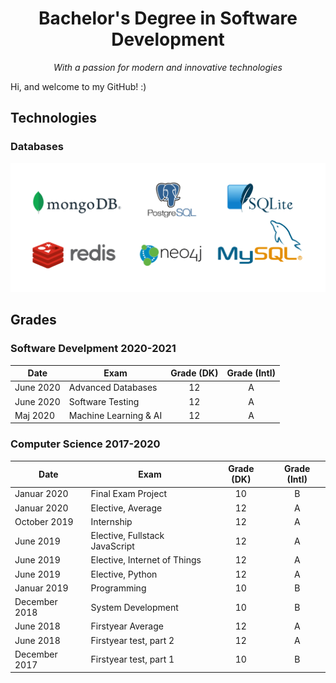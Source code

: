 <h1 align="center">Bachelor's Degree in Software Development</h1>
<p align="center"><em>With a passion for modern and innovative technologies</em></p>

Hi, and welcome to my GitHub! :)



## Technologies

### Databases
![databases](assets/databases.png)

## Grades

### Software Develpment 2020-2021
| Date | Exam | Grade (DK) | Grade (Intl) |
| --- | --- | :-: | :-: |
| June 2020 | Advanced Databases | 12 | A |
| June 2020 | Software Testing | 12 | A |
| Maj 2020 | Machine Learning & AI | 12 | A |

### Computer Science 2017-2020
| Date | Exam | Grade (DK) | Grade (Intl) |
| --- | --- | :-: | :-: |
| Januar 2020 | Final Exam Project | 10 | B |
| Januar 2020 | Elective, Average | 12 | A |
| October 2019 | Internship | 12 | A |
| June 2019 | Elective, Fullstack JavaScript | 12 | A |
| June 2019 | Elective, Internet of Things | 12 | A |
| June 2019 | Elective, Python | 12 | A |
| Januar 2019 | Programming | 10 | B |
| December 2018 | System Development | 10 | B |
| June 2018 | Firstyear Average | 12 | A |
| June 2018 | Firstyear test, part 2 | 12 | A |
| December 2017 | Firstyear test, part 1 | 10 | B |
